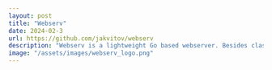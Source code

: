 ```yaml
---
layout: post
title: "Webserv"
date: 2024-02-3
url: https://github.com/jakvitov/webserv
description: "Webserv is a lightweight Go based webserver. Besides classic static page serving and logging capablilities, it also offers reverse proxy functionality. Webserv can be used to aggregate all HTTP/S based services under one port and log all access in one point."
image: "/assets/images/webserv_logo.png"
---
```


